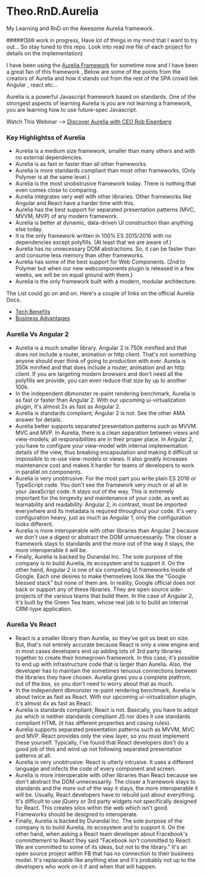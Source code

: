 # Theo.RnD.Aurelia
My Learning and RnD on the Awesome Aurelia framework. 

#####(Still work in progress, Have lot of things in my mind that I want to try out... So stay tuned to this repo. Look into read me file of each project for details on the implementation)

I have been using the [Aurelia Framework](http://aurelia.io) for sometime now and I have been a great fan of this framework , Below are some of the points from the creators of Aurelia and how it stands out from the rest of the SPA crowd liek Angular , react etc...

Aurelia is a powerful Javascript framework based on standards. One of the strongest aspects of learning Aurelia is you are not learning a framework, you are learning how to use future-spec Javascript.

Watch This Webinar --> [Discover Aurelia with CEO Rob Eisenberg](https://www.youtube.com/watch?v=fi33aDFKvxE)

### Key Highlightss of Aurelia
* Aurelia is a medium size framework, smaller than many others and with no external dependencies.
* Aurelia is as fast or faster than all other frameworks.
* Aurelia is more standards compliant than most other frameworks. (Only Polymer is at the same level.)
* Aurelia is the most unobstrusive framework today. There is nothing that even comes close to comparing.
* Aurelia integrates very well with other libraries. Other frameworks like Angular and React have a harder time with this.
* Aurelia has the best support for separated presentation patterns (MVC, MVVM, MVP) of any modern framework.
* Aurelia is better at dynamic, data-driven UI construction than anything else today.
* It is the only framework written in 100% ES 2015/2016 with no dependencies except polyfills. (At least that we are aware of.)
* Aurelia has no unnecessary DOM abstractions. So, it can be faster than and consume less memory than other frameworks.
* Aurelia has some of the best support for Web Components. (2nd to Polymer but when our new webcomponents plugin is released in a few weeks, we will be on equal ground with them.)
* Aurelia is the only framework built with a modern, modular architecture.

The List could go on and on. Here's a couple of links on the official Aurelia Docs.

* [Tech Benefits](http://aurelia.io/docs.html#/aurelia/framework/1.0.0-beta.1.1.1/doc/article/technical-benefits)
* [Business Advantages](http://aurelia.io/docs.html#/aurelia/framework/1.0.0-beta.1.1.1/doc/article/business-advantages)

### Aurelia Vs Angular 2
* Aurelia is a much smaller library. Angular 2 is 750k minified and that does not include a router, animation or http client. That's not something anyone should ever think of going to production with ever. Aurela is 350k minified and that does include a router, animation and an http client. If you are targeting modern browsers and don't need all the polyfills we provide, you can even reduce that size by up to another 100k.
* In the independent dbmonster re-paint rendering benchmark, Aurelia is as fast or faster than Angular 2. With our upcoming ui-virtualization plugin, it's almost 2x as fast as Angular 2.
* Aurelia is standards compliant; Angular 2 is not. See the other AMA answer for details.
*  Aurelia better supports separated presentation patterns such as MVVM. MVC and MVP. In Aurelia, there is a clean separation between views and view-models; all responsibilities are in their proper place. In Angular 2, you have to configure your view-model with internal implementation details of the view, thus breaking encapsulation and making it difficult or impossible to re-use view-models or views. It also greatly increases maintenance cost and makes it harder for teams of developers to work in parallel on components.
* Aurelia is very unobtrusive. For the most part you write plain ES 2016 or TypeScript code. You don't see the framework very much or at all in your JavaScript code. It stays out of the way. This is extremely important for the longevity and maintenance of your code, as well as learnability and readability. Angular 2, in contrast, must be imported everywhere and its metadata is required throughout your code. It's very configuration heavy, just as much as Angular 1, only the configuration looks different.
* Aurelia is more interoperable with other libraries than Angular 2 because we don't use a digest or abstract the DOM unnuecessarily. The closer a framework stays to standards and the more out of the way it stays, the more interoperable it will be.
* Finally, Aurelia is backed by Durandal Inc. The sole purpose of the company is to build Aurelia, its ecosystem and to support it. On the other hand, Angular 2 is one of six competing UI frameworks inside of Google. Each one desires to make themselves look like the "Google blessed stack" but none of them are. In reality, Google official does not back or support any of these libraries. They are open source side-projects of the various teams that build them. In the case of Angular 2, it's built by the Green Tea team, whose real job is to build an internal CRM-type application.

### Aurelia Vs React
* React is a smaller library than Aurelia, so they've got us beat on size. But, that's not entirely accurate because React is only a view engine and in most cases developers end up adding lots of 3rd party libraries together to create their homegrown framework. In this case, it's possible to end up with infrastructure code that is larger than Aurelia. Also, the developer has to maintain the sometimes tenuous connections between the libraries they have chosen. Aurelia gives you a complete platfrom, out of the box, so you don't need to worry about that as much.
* In the independent dbmonster re-paint rendering benchmark, Aurelia is about twice as fast as React. With our upcoming ui-virtualization plugin, it's almost 4x as fast as React.
* Aurelia is standards compliant; React is not. Basically, you have to adopt jsx which is neither standards compliant JS nor does it use standards compliant HTML (it has different properties and casing rules).
* Aurelia supports separated presentation patterns such as MVVM, MVC and MVP. React provides only the view layer, so you must implement these yourself. Typically, I've found that React developers don't do a good job of this and wind up not following separated presentation patterns at all.
* Aurelia is very unobtrusive. React is utterly intrusive. It uses a different language and infects the code of every component and screen.
* Aurelia is more interoperable with other libraries than React because we don't abstract the DOM unnecessarily. The closer a framework stays to standards and the more out of the way it stays, the more interoperable it will be. Usually, React developers have to rebuild just about everything. It's difficult to use jQuery or 3rd party widgets not specifically designed for React. This creates silos within the web which isn't good. Frameworks should be designed to interoperate.
* Finally, Aurelia is backed by Durandal Inc. The sole purpose of the company is to build Aurelia, its ecosystem and to support it. On the other hand, when asking a React team developer about Fracebook's committement to React they said "Facebook isn't committed to React. We are committed to some of its ideas, but not to the library." It's an open source project within FB that has no connection to their business model. It's replaceable like anything else and it's probably not up to the developers who work on it if and when that will happen.
